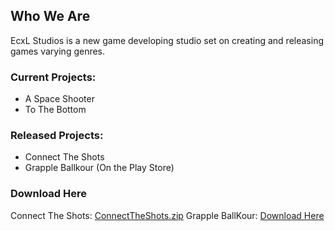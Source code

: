 ## **Who We Are**

EcxL Studios is a new game developing studio set on creating and releasing games varying genres. 

### **Current Projects:**

-   A Space Shooter
-   To The Bottom


### **Released Projects:**

-   Connect The Shots
-   Grapple Ballkour (On the Play Store)


### **Download Here**

  Connect The Shots: [ConnectTheShots.zip](https://github.com/EcxLStudios/EcxLStudios/files/6667112/ConnectTheShots.zip)
  Grapple BallKour: [Download Here](https://play.google.com/store/apps/details?id=com.EcxLStudios.GrappleBallkour)
